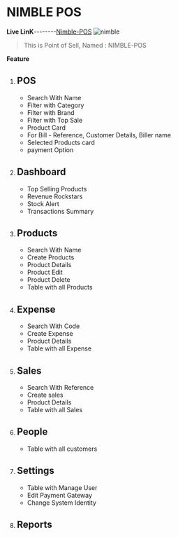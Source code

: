 # NIMBLE POS
**Live LinK**--------[Nimble-POS](https://nimble-pos.web.app/)
![nimble](https://i.ibb.co/cJnWZQ6/logo.png)
>This is Point of Sell, Named : NIMBLE-POS


**Feature**
1. ## POS

    * Search With Name
    * Filter with Category
    * Filter with Brand
    * Filter with Top Sale
    * Product Card
    * For Bill - Reference, Customer Details, Biller name
    * Selected Products card
    * payment Option
    
    

2. ## Dashboard
    * Top Selling Products
    * Revenue Rockstars
    * Stock Alert
    * Transactions Summary
3. ## Products
    * Search With Name
    * Create Products
    * Product Details
    * Product Edit
    * Product Delete
    * Table with all Products

4. ## Expense
    * Search With Code
    * Create Expense
    * Product Details
    * Table with all Expense

5. ## Sales
    * Search With Reference
    * Create sales
    * Product Details
    * Table with all Sales
6. ## People
    * Table with all customers
7. ## Settings
    * Table with Manage User
    * Edit Payment Gateway
    * Change System Identity

8. ## Reports

